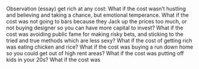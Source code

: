 Observation (essay) get rich at any cost:
What if the cost wasn’t hustling and believing and taking a chance, but emotional temperance. What if the cost was not going to bars because they Jack up the prices too much, or not buying designer so you can have more capital to invest? What if the cost was avoiding public fame for making risky bets, and sticking to the tried and true methods which are less sexy? What if the cost of getting rich was eating chicken and rice? What if the cost was buying a run down home so you could get out of high rent areas? What if the cost was putting off kids in your 20s? What if the cost was 
